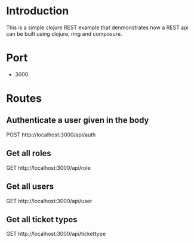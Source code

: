 # Introduction

This is a simple clojure REST example that denmonstrates how a REST api can be built using clojure, ring and composure.

# Port

* 3000

# Routes

## Authenticate a user given in the body
POST http://localhost:3000/api/auth

## Get all roles
GET http://localhost:3000/api/role

## Get all users
GET http://localhost:3000/api/user

## Get all ticket types
GET http://localhost:3000/api/tickettype
